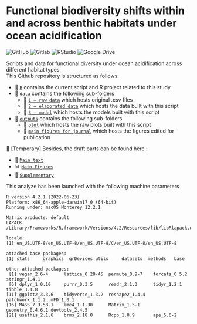 # Functional biodiversity shifts within and across benthic habitats under ocean acidification

![GitHub](https://img.shields.io/badge/GitHub-E50914?style=for-the-badge&logo=github&logoColor=white)
![Gitlab](https://img.shields.io/badge/GitLab-FFA500?style=for-the-badge&logo=gitlab&logoColor=white)
![RStudio](https://img.shields.io/badge/RStudio-75AADB?style=for-the-badge&logo=RStudio&logoColor=white)
![Google Drive](https://img.shields.io/badge/Google%20Drive-FCD535?style=for-the-badge&logo=googledrive&logoColor=white)

Scripts and data for functional diversity under ocean acidification across different habitat types    
This Github repository is structured as follows:

- :file_folder: [``R``](https://github.com/9nuria/ischia_vents_habitats/tree/main/R) contains the current script and R project related to this study
- :file_folder: [``data``](https://github.com/9nuria/ischia_vents_habitats/tree/main/data) contains the following sub-folders
  - :file_folder: [``1 – raw data``](https://github.com/9nuria/ischia_vents_habitats/tree/main/data/1%20–%20raw%20data) which hosts original .csv files
  - :file_folder: [``2 – elaborated data``](https://github.com/9nuria/ischia_vents_habitats/tree/main/data/2%20–%20data%20generated) which hosts the data built with this script
  - :file_folder: [``3 – model``](https://github.com/9nuria/ischia_vents_habitats/tree/main/data/3%20–%20model) which hosts the models built with this script
- :file_folder: [``outputs``](https://github.com/9nuria/ischia_vents_habitats/tree/main/outputs) contains the following sub-folders
  - :file_folder: [``plot``](https://github.com/9nuria/ischia_vents_habitats/tree/main/outputs/plot) which hosts the raw plots built with this script
  - :file_folder: [``main figures for journal``](https://github.com/9nuria/ischia_vents_habitats/tree/main/outputs/Main_Figures_Journal) which hosts the figures edited for publication

:construction: [Temporary] Besides, the draft parts can be found here :
- :scroll: [``Main text``](https://docs.google.com/document/d/19dQmJogld_zfeVn-PlFhylr4YOV3V9leLitA-roWJnY/edit)
- :bar_chart: [``Main Figures``](https://docs.google.com/document/d/1CCsEoJ8hu2O83K_M-czgYDyJ9BlJ0SnR/edit)
- :memo: [``Supplementary``](https://docs.google.com/document/d/13tBHacgPqnSYwwlGeU6BVpKVN0BQ4DKN/edit)

This analyze has been launched with the following machine parameters

```{Session Info, echo = T}
R version 4.2.1 (2022-06-23)
Platform: x86_64-apple-darwin17.0 (64-bit)
Running under: macOS Monterey 12.2.1

Matrix products: default
LAPACK: /Library/Frameworks/R.framework/Versions/4.2/Resources/lib/libRlapack.dylib

locale:
[1] en_US.UTF-8/en_US.UTF-8/en_US.UTF-8/C/en_US.UTF-8/en_US.UTF-8

attached base packages:
[1] stats     graphics  grDevices utils     datasets  methods   base     

other attached packages:
 [1] vegan_2.6-4      lattice_0.20-45  permute_0.9-7    forcats_0.5.2    stringr_1.4.1   
 [6] dplyr_1.0.10     purrr_0.3.5      readr_2.1.3      tidyr_1.2.1      tibble_3.1.8    
[11] ggplot2_3.3.6    tidyverse_1.3.2  reshape2_1.4.4   patchwork_1.1.2  mFD_1.0.1       
[16] MASS_7.3-58.1    lme4_1.1-30      Matrix_1.5-1     geometry_0.4.6.1 devtools_2.4.5  
[21] usethis_2.1.6    brms_2.18.0      Rcpp_1.0.9       ape_5.6-2   
```
